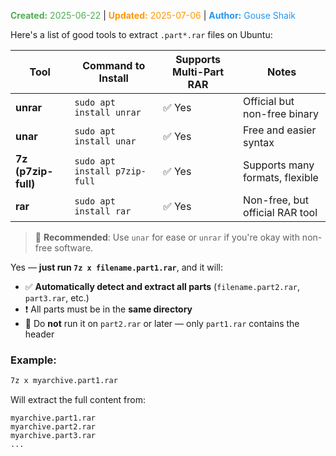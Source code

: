 <span style="color:#4caf50;"><b>Created:</b> 2025-06-22</span> | <span style="color:#ff9800;"><b>Updated:</b> 2025-07-06</span> | <span style="color:#2196f3;"><b>Author:</b> Gouse Shaik</span>

Here's a list of good tools to extract `.part*.rar` files on Ubuntu:

|**Tool**|**Command to Install**|**Supports Multi-Part RAR**|**Notes**|
|---|---|---|---|
|**unrar**|`sudo apt install unrar`|✅ Yes|Official but non-free binary|
|**unar**|`sudo apt install unar`|✅ Yes|Free and easier syntax|
|**7z (p7zip-full)**|`sudo apt install p7zip-full`|✅ Yes|Supports many formats, flexible|
|**rar**|`sudo apt install rar`|✅ Yes|Non-free, but official RAR tool|

> 🔧 **Recommended**: Use `unar` for ease or `unrar` if you're okay with non-free software.

Yes — **just run `7z x filename.part1.rar`**, and it will:

- ✅ **Automatically detect and extract all parts** (`filename.part2.rar`, `part3.rar`, etc.)
- ❗ All parts must be in the **same directory**
- 🚫 Do **not** run it on `part2.rar` or later — only `part1.rar` contains the header
### Example:
```bash
7z x myarchive.part1.rar
```

Will extract the full content from:
```
myarchive.part1.rar
myarchive.part2.rar
myarchive.part3.rar
...
```
